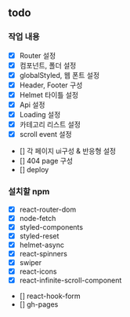 ## todo

### 작업 내용

- [x] Router 설정
- [x] 컴포넌트, 폴더 설정
- [x] globalStyled, 웹 폰트 설정
- [x] Header, Footer 구성
- [x] Helmet 타이틀 설정
- [x] Api 설정
- [x] Loading 설정
- [x] 카테고리 리스트 설정
- [x] scroll event 설정
- [] 각 페이지 ui구성 & 반응형 설정
- [] 404 page 구성
- [] deploy

### 설치할 npm

- [x] react-router-dom
- [x] node-fetch
- [x] styled-components
- [x] styled-reset
- [x] helmet-async
- [x] react-spinners
- [x] swiper
- [x] react-icons
- [x] react-infinite-scroll-component
- [] react-hook-form
- [] gh-pages
